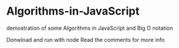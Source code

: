 # Algorithms-in-JavaScript
demostration of some Algorithms in JavaScript and Big O notation

Donwload and run with node
Read the comments for more info